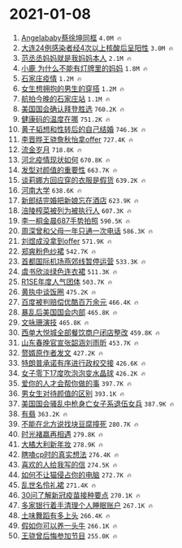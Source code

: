 # 2021-01-08

1. [Angelababy蔡徐坤同框](https://s.weibo.com/weibo?q=%23Angelababy%E8%94%A1%E5%BE%90%E5%9D%A4%E5%90%8C%E6%A1%86%23&Refer=top) `4.0M 🔥`
1. [大连24例感染者经4次以上核酸后呈阳性](https://s.weibo.com/weibo?q=%23%E5%A4%A7%E8%BF%9E24%E4%BE%8B%E6%84%9F%E6%9F%93%E8%80%85%E7%BB%8F4%E6%AC%A1%E4%BB%A5%E4%B8%8A%E6%A0%B8%E9%85%B8%E5%90%8E%E5%91%88%E9%98%B3%E6%80%A7%23&Refer=top) `3.0M 🔥`
1. [范丞丞妈妈就是我妈妈本人](https://s.weibo.com/weibo?q=%23%E8%8C%83%E4%B8%9E%E4%B8%9E%E5%A6%88%E5%A6%88%E5%B0%B1%E6%98%AF%E6%88%91%E5%A6%88%E5%A6%88%E6%9C%AC%E4%BA%BA%23&Refer=top) `2.1M 🔥`
1. [小鹿 为什么不能有灯牌里的妈妈](https://s.weibo.com/weibo?q=%E5%B0%8F%E9%B9%BF%20%E4%B8%BA%E4%BB%80%E4%B9%88%E4%B8%8D%E8%83%BD%E6%9C%89%E7%81%AF%E7%89%8C%E9%87%8C%E7%9A%84%E5%A6%88%E5%A6%88&Refer=top) `1.8M 🔥`
1. [石家庄疫情](https://s.weibo.com/weibo?q=%E7%9F%B3%E5%AE%B6%E5%BA%84%E7%96%AB%E6%83%85&Refer=top) `1.2M 🔥`
1. [女生想拥抱的男生的穿搭](https://s.weibo.com/weibo?q=%23%E5%A5%B3%E7%94%9F%E6%83%B3%E6%8B%A5%E6%8A%B1%E7%9A%84%E7%94%B7%E7%94%9F%E7%9A%84%E7%A9%BF%E6%90%AD%23&Refer=top) `1.2M 🔥`
1. [航拍今晚的石家庄站](https://s.weibo.com/weibo?q=%23%E8%88%AA%E6%8B%8D%E4%BB%8A%E6%99%9A%E7%9A%84%E7%9F%B3%E5%AE%B6%E5%BA%84%E7%AB%99%23&Refer=top) `1.1M 🔥`
1. [美国国会确认拜登胜选](https://s.weibo.com/weibo?q=%23%E7%BE%8E%E5%9B%BD%E5%9B%BD%E4%BC%9A%E7%A1%AE%E8%AE%A4%E6%8B%9C%E7%99%BB%E8%83%9C%E9%80%89%23&Refer=top) `760.2K 🔥`
1. [健康码的温度在哪](https://s.weibo.com/weibo?q=%23%E5%81%A5%E5%BA%B7%E7%A0%81%E7%9A%84%E6%B8%A9%E5%BA%A6%E5%9C%A8%E5%93%AA%23&Refer=top) `751.2K 🔥`
1. [黄子韬想和性转后的自己结婚](https://s.weibo.com/weibo?q=%23%E9%BB%84%E5%AD%90%E9%9F%AC%E6%83%B3%E5%92%8C%E6%80%A7%E8%BD%AC%E5%90%8E%E7%9A%84%E8%87%AA%E5%B7%B1%E7%BB%93%E5%A9%9A%23&Refer=top) `746.3K 🔥`
1. [李晋晔王骁詹秋怡拿offer](https://s.weibo.com/weibo?q=%23%E6%9D%8E%E6%99%8B%E6%99%94%E7%8E%8B%E9%AA%81%E8%A9%B9%E7%A7%8B%E6%80%A1%E6%8B%BFoffer%23&Refer=top) `727.4K 🔥`
1. [流金岁月](https://s.weibo.com/weibo?q=%E6%B5%81%E9%87%91%E5%B2%81%E6%9C%88&Refer=top) `718.8K 🔥`
1. [河北疫情现状如何](https://s.weibo.com/weibo?q=%23%E6%B2%B3%E5%8C%97%E7%96%AB%E6%83%85%E7%8E%B0%E7%8A%B6%E5%A6%82%E4%BD%95%23&Refer=top) `670.8K 🔥`
1. [发型对颜值的重要性](https://s.weibo.com/weibo?q=%23%E5%8F%91%E5%9E%8B%E5%AF%B9%E9%A2%9C%E5%80%BC%E7%9A%84%E9%87%8D%E8%A6%81%E6%80%A7%23&Refer=top) `663.7K 🔥`
1. [谈莉娜方回应穿的衣服是假货](https://s.weibo.com/weibo?q=%23%E8%B0%88%E8%8E%89%E5%A8%9C%E6%96%B9%E5%9B%9E%E5%BA%94%E7%A9%BF%E7%9A%84%E8%A1%A3%E6%9C%8D%E6%98%AF%E5%81%87%E8%B4%A7%23&Refer=top) `639.2K 🔥`
1. [河南大学](https://s.weibo.com/weibo?q=%E6%B2%B3%E5%8D%97%E5%A4%A7%E5%AD%A6&Refer=top) `638.6K 🔥`
1. [新郎结完婚把新娘忘在酒店](https://s.weibo.com/weibo?q=%23%E6%96%B0%E9%83%8E%E7%BB%93%E5%AE%8C%E5%A9%9A%E6%8A%8A%E6%96%B0%E5%A8%98%E5%BF%98%E5%9C%A8%E9%85%92%E5%BA%97%23&Refer=top) `623.9K 🔥`
1. [涪陵榨菜被列为被执行人](https://s.weibo.com/weibo?q=%E6%B6%AA%E9%99%B5%E6%A6%A8%E8%8F%9C%E8%A2%AB%E5%88%97%E4%B8%BA%E8%A2%AB%E6%89%A7%E8%A1%8C%E4%BA%BA&Refer=top) `607.3K 🔥`
1. [李一桐金晨687手势拍照](https://s.weibo.com/weibo?q=%23%E6%9D%8E%E4%B8%80%E6%A1%90%E9%87%91%E6%99%A8687%E6%89%8B%E5%8A%BF%E6%8B%8D%E7%85%A7%23&Refer=top) `590.5K 🔥`
1. [周深曾和父母一年只通一次电话](https://s.weibo.com/weibo?q=%23%E5%91%A8%E6%B7%B1%E6%9B%BE%E5%92%8C%E7%88%B6%E6%AF%8D%E4%B8%80%E5%B9%B4%E5%8F%AA%E9%80%9A%E4%B8%80%E6%AC%A1%E7%94%B5%E8%AF%9D%23&Refer=top) `586.3K 🔥`
1. [刘煜成没拿到offer](https://s.weibo.com/weibo?q=%23%E5%88%98%E7%85%9C%E6%88%90%E6%B2%A1%E6%8B%BF%E5%88%B0offer%23&Refer=top) `571.9K 🔥`
1. [郑爽粉色纱裙](https://s.weibo.com/weibo?q=%23%E9%83%91%E7%88%BD%E7%B2%89%E8%89%B2%E7%BA%B1%E8%A3%99%23&Refer=top) `542.7K 🔥`
1. [首都国际机场燕郊线暂停运营](https://s.weibo.com/weibo?q=%23%E9%A6%96%E9%83%BD%E5%9B%BD%E9%99%85%E6%9C%BA%E5%9C%BA%E7%87%95%E9%83%8A%E7%BA%BF%E6%9A%82%E5%81%9C%E8%BF%90%E8%90%A5%23&Refer=top) `533.3K 🔥`
1. [虞书欣淡绿色连衣裙](https://s.weibo.com/weibo?q=%23%E8%99%9E%E4%B9%A6%E6%AC%A3%E6%B7%A1%E7%BB%BF%E8%89%B2%E8%BF%9E%E8%A1%A3%E8%A3%99%23&Refer=top) `511.3K 🔥`
1. [R1SE年度人气团体](https://s.weibo.com/weibo?q=%23R1SE%E5%B9%B4%E5%BA%A6%E4%BA%BA%E6%B0%94%E5%9B%A2%E4%BD%93%23&Refer=top) `503.7K 🔥`
1. [黄执中谈饭圈](https://s.weibo.com/weibo?q=%E9%BB%84%E6%89%A7%E4%B8%AD%E8%B0%88%E9%A5%AD%E5%9C%88&Refer=top) `475.2K 🔥`
1. [百度被判赔偿优酷百万余元](https://s.weibo.com/weibo?q=%23%E7%99%BE%E5%BA%A6%E8%A2%AB%E5%88%A4%E8%B5%94%E5%81%BF%E4%BC%98%E9%85%B7%E7%99%BE%E4%B8%87%E4%BD%99%E5%85%83%23&Refer=top) `466.4K 🔥`
1. [暴乱后美国国会内部](https://s.weibo.com/weibo?q=%23%E6%9A%B4%E4%B9%B1%E5%90%8E%E7%BE%8E%E5%9B%BD%E5%9B%BD%E4%BC%9A%E5%86%85%E9%83%A8%23&Refer=top) `465.8K 🔥`
1. [文咏珊演技](https://s.weibo.com/weibo?q=%23%E6%96%87%E5%92%8F%E7%8F%8A%E6%BC%94%E6%8A%80%23&Refer=top) `465.8K 🔥`
1. [西单大悦城全部餐饮商户闭店整改](https://s.weibo.com/weibo?q=%23%E8%A5%BF%E5%8D%95%E5%A4%A7%E6%82%A6%E5%9F%8E%E5%85%A8%E9%83%A8%E9%A4%90%E9%A5%AE%E5%95%86%E6%88%B7%E9%97%AD%E5%BA%97%E6%95%B4%E6%94%B9%23&Refer=top) `459.8K 🔥`
1. [山东春晚官宣张韶涵刘雨昕](https://s.weibo.com/weibo?q=%23%E5%B1%B1%E4%B8%9C%E6%98%A5%E6%99%9A%E5%AE%98%E5%AE%A3%E5%BC%A0%E9%9F%B6%E6%B6%B5%E5%88%98%E9%9B%A8%E6%98%95%23&Refer=top) `453.7K 🔥`
1. [赘婿原作者发文](https://s.weibo.com/weibo?q=%23%E8%B5%98%E5%A9%BF%E5%8E%9F%E4%BD%9C%E8%80%85%E5%8F%91%E6%96%87%23&Refer=top) `427.2K 🔥`
1. [特朗普承诺有序进行政权交接](https://s.weibo.com/weibo?q=%23%E7%89%B9%E6%9C%97%E6%99%AE%E6%89%BF%E8%AF%BA%E6%9C%89%E5%BA%8F%E8%BF%9B%E8%A1%8C%E6%94%BF%E6%9D%83%E4%BA%A4%E6%8E%A5%23&Refer=top) `426.6K 🔥`
1. [女子零下17度吹泡泡变水晶球](https://s.weibo.com/weibo?q=%23%E5%A5%B3%E5%AD%90%E9%9B%B6%E4%B8%8B17%E5%BA%A6%E5%90%B9%E6%B3%A1%E6%B3%A1%E5%8F%98%E6%B0%B4%E6%99%B6%E7%90%83%23&Refer=top) `426.2K 🔥`
1. [爱你的人才会帮你做的事](https://s.weibo.com/weibo?q=%23%E7%88%B1%E4%BD%A0%E7%9A%84%E4%BA%BA%E6%89%8D%E4%BC%9A%E5%B8%AE%E4%BD%A0%E5%81%9A%E7%9A%84%E4%BA%8B%23&Refer=top) `397.7K 🔥`
1. [男女生对待颜值的区别](https://s.weibo.com/weibo?q=%23%E7%94%B7%E5%A5%B3%E7%94%9F%E5%AF%B9%E5%BE%85%E9%A2%9C%E5%80%BC%E7%9A%84%E5%8C%BA%E5%88%AB%23&Refer=top) `393.1K 🔥`
1. [美国国会骚乱中枪身亡女子系退伍女兵](https://s.weibo.com/weibo?q=%23%E7%BE%8E%E5%9B%BD%E5%9B%BD%E4%BC%9A%E9%AA%9A%E4%B9%B1%E4%B8%AD%E6%9E%AA%E8%BA%AB%E4%BA%A1%E5%A5%B3%E5%AD%90%E7%B3%BB%E9%80%80%E4%BC%8D%E5%A5%B3%E5%85%B5%23&Refer=top) `387.9K 🔥`
1. [有翡](https://s.weibo.com/weibo?q=%E6%9C%89%E7%BF%A1&Refer=top) `363.2K 🔥`
1. [不能在北方说找块豆腐撞死](https://s.weibo.com/weibo?q=%23%E4%B8%8D%E8%83%BD%E5%9C%A8%E5%8C%97%E6%96%B9%E8%AF%B4%E6%89%BE%E5%9D%97%E8%B1%86%E8%85%90%E6%92%9E%E6%AD%BB%23&Refer=top) `280.7K 🔥`
1. [时光褚嬴再相遇](https://s.weibo.com/weibo?q=%23%E6%97%B6%E5%85%89%E8%A4%9A%E5%AC%B4%E5%86%8D%E7%9B%B8%E9%81%87%23&Refer=top) `279.8K 🔥`
1. [大橘大利新年妆](https://s.weibo.com/weibo?q=%23%E5%A4%A7%E6%A9%98%E5%A4%A7%E5%88%A9%E6%96%B0%E5%B9%B4%E5%A6%86%23&Refer=top) `278.9K 🔥`
1. [瞎嗑cp时的真实想法](https://s.weibo.com/weibo?q=%23%E7%9E%8E%E5%97%91cp%E6%97%B6%E7%9A%84%E7%9C%9F%E5%AE%9E%E6%83%B3%E6%B3%95%23&Refer=top) `276.4K 🔥`
1. [喜欢的人给我写的信](https://s.weibo.com/weibo?q=%23%E5%96%9C%E6%AC%A2%E7%9A%84%E4%BA%BA%E7%BB%99%E6%88%91%E5%86%99%E7%9A%84%E4%BF%A1%23&Refer=top) `274.5K 🔥`
1. [如何不让猫侵占你的电脑](https://s.weibo.com/weibo?q=%23%E5%A6%82%E4%BD%95%E4%B8%8D%E8%AE%A9%E7%8C%AB%E4%BE%B5%E5%8D%A0%E4%BD%A0%E7%9A%84%E7%94%B5%E8%84%91%23&Refer=top) `272.7K 🔥`
1. [乱世名伶礼裙](https://s.weibo.com/weibo?q=%23%E4%B9%B1%E4%B8%96%E5%90%8D%E4%BC%B6%E7%A4%BC%E8%A3%99%23&Refer=top) `271.4K 🔥`
1. [30问了解新冠疫苗接种要点](https://s.weibo.com/weibo?q=%2330%E9%97%AE%E4%BA%86%E8%A7%A3%E6%96%B0%E5%86%A0%E7%96%AB%E8%8B%97%E6%8E%A5%E7%A7%8D%E8%A6%81%E7%82%B9%23&Refer=top) `270.1K 🔥`
1. [多家银行着手清理个人睡眠账户](https://s.weibo.com/weibo?q=%23%E5%A4%9A%E5%AE%B6%E9%93%B6%E8%A1%8C%E7%9D%80%E6%89%8B%E6%B8%85%E7%90%86%E4%B8%AA%E4%BA%BA%E7%9D%A1%E7%9C%A0%E8%B4%A6%E6%88%B7%23&Refer=top) `267.1K 🔥`
1. [土味舞蹈有多上头](https://s.weibo.com/weibo?q=%23%E5%9C%9F%E5%91%B3%E8%88%9E%E8%B9%88%E6%9C%89%E5%A4%9A%E4%B8%8A%E5%A4%B4%23&Refer=top) `266.4K 🔥`
1. [假如你可以养一头牛](https://s.weibo.com/weibo?q=%23%E5%81%87%E5%A6%82%E4%BD%A0%E5%8F%AF%E4%BB%A5%E5%85%BB%E4%B8%80%E5%A4%B4%E7%89%9B%23&Refer=top) `266.1K 🔥`
1. [王骁曾后悔参加节目](https://s.weibo.com/weibo?q=%E7%8E%8B%E9%AA%81%E6%9B%BE%E5%90%8E%E6%82%94%E5%8F%82%E5%8A%A0%E8%8A%82%E7%9B%AE&Refer=top) `255.0K 🔥`
